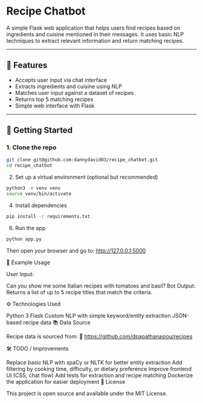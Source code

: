 #  Recipe Chatbot

A simple Flask web application that helps users find recipes based on ingredients and cuisine mentioned in their messages. It uses basic NLP techniques to extract relevant information and return matching recipes.

---

## 🧠 Features

- Accepts user input via chat interface
- Extracts ingredients and cuisine using NLP
- Matches user input against a dataset of recipes
- Returns top 5 matching recipes
- Simple web interface with Flask

---

## 🚀 Getting Started

### 1. Clone the repo

```bash
git clone git@github.com:dannydavid03/recipe_chatbot.git
cd recipe_chatbot
```
2. Set up a virtual environment (optional but recommended)
```bash
python3 -m venv venv
source venv/bin/activate
```
4. Install dependencies
```bash
pip install -r requirements.txt
```
6. Run the app
```bash
python app.py
```
Then open your browser and go to:
http://127.0.0.1:5000

💬 Example Usage

User Input:

Can you show me some Italian recipes with tomatoes and basil?
Bot Output:
Returns a list of up to 5 recipe titles that match the criteria.

⚙️ Technologies Used

Python 3
Flask
Custom NLP with simple keyword/entity extraction
JSON-based recipe data
📚 Data Source

Recipe data is sourced from:
🔗 https://github.com/dpapathanasiou/recipes

🛠️ TODO / Improvements

 Replace basic NLP with spaCy or NLTK for better entity extraction
 Add filtering by cooking time, difficulty, or dietary preference
 Improve frontend UI (CSS, chat flow)
 Add tests for extraction and recipe matching
 Dockerize the application for easier deployment
📄 License

This project is open source and available under the MIT License.


